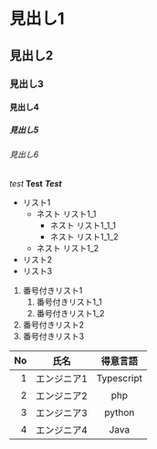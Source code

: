 # 見出し1
## 見出し2
### 見出し3
#### 見出し4
##### 見出し5
###### 見出し6

*test*
**Test**
***Test***

- リスト1
    - ネスト リスト1_1
        - ネスト リスト1_1_1
        - ネスト リスト1_1_2
    - ネスト リスト1_2
- リスト2
- リスト3


1. 番号付きリスト1
    1. 番号付きリスト1_1
    1. 番号付きリスト1_2
1. 番号付きリスト2
1. 番号付きリスト3

| No   | 氏名            | 得意言語      |
| ----: | --------------- | :---------: |
| 1    | エンジニア1  | Typescript      |
| 2    | エンジニア2 | php |
| 3    | エンジニア3 | python |
| 4    | エンジニア4   | Java |